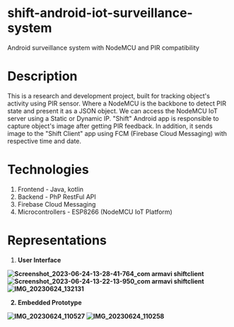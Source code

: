 # shift-android-iot-surveillance-system
Android surveillance system with NodeMCU and PIR compatibility

# Description
This is a research and development project, built for tracking object's activity using PIR sensor. Where a NodeMCU is the backbone to detect PIR state and present it as a JSON object. We can access the NodeMCU IoT server using a Static or Dynamic IP. "Shift" Android app is responsible to capture object's image after getting PIR feedback. In addition, it sends image to the "Shift Client" app using FCM (Firebase Cloud Messaging) with respective time and date.

# Technologies
1. Frontend - Java, kotlin
2. Backend - PhP RestFul API
3. Firebase Cloud Messaging
4. Microcontrollers - ESP8266 (NodeMCU IoT Platform)

# Representations
1. <b> User Interface <b>

![Screenshot_2023-06-24-13-28-41-764_com armavi shiftclient](https://github.com/user-attachments/assets/e2839bcc-1808-4822-8d08-e348626535e1)
![Screenshot_2023-06-24-13-22-13-950_com armavi shiftclient](https://github.com/user-attachments/assets/1501d4bf-c763-4b82-9817-f91c392c1cc4)
![IMG_20230624_132131](https://github.com/user-attachments/assets/e6fd9293-03f0-4d84-b9d4-0b6bb6154939)

2. <b> Embedded Prototype <b>

![IMG_20230624_110527](https://github.com/user-attachments/assets/6d705329-d37c-4a93-b3f7-c64f9a202bc0)
![IMG_20230624_110258](https://github.com/user-attachments/assets/f78661b2-92b0-4ade-bb4b-5e522705b5bb)
